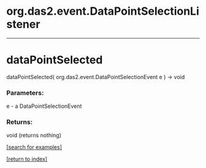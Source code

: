 # org.das2.event.DataPointSelectionListener



***
<a name="dataPointSelected"></a>
# dataPointSelected
dataPointSelected( org.das2.event.DataPointSelectionEvent e ) &rarr; void



### Parameters:
e - a DataPointSelectionEvent

### Returns:
void (returns nothing)


<a href="https://github.com/autoplot/dev/search?q=dataPointSelected&unscoped_q=dataPointSelected">[search for examples]</a>

<a href="https://github.com/autoplot/documentation/blob/master/javadoc/index-all.md">[return to index]</a>

